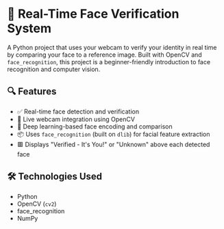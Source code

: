 # 👤 Real-Time Face Verification System

A Python project that uses your webcam to verify your identity in real time by comparing your face to a reference image.
Built with OpenCV and `face_recognition`, this project is a beginner-friendly introduction to face recognition and computer vision.

## 🔍 Features

- ✅ Real-time face detection and verification
- 🎥 Live webcam integration using OpenCV
- 🧠 Deep learning-based face encoding and comparison
- 📦 Uses `face_recognition` (built on `dlib`) for facial feature extraction
- 🟥 Displays "Verified - It's You!" or "Unknown" above each detected face

## 🛠️ Technologies Used

- Python
- OpenCV (`cv2`)
- face_recognition
- NumPy

